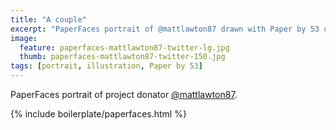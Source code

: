 ```yaml
---
title: "A couple"
excerpt: "PaperFaces portrait of @mattlawton87 drawn with Paper by 53 on an iPad."
image: 
  feature: paperfaces-mattlawton87-twitter-lg.jpg
  thumb: paperfaces-mattlawton87-twitter-150.jpg
tags: [portrait, illustration, Paper by 53]
---
```


PaperFaces portrait of project donator [@mattlawton87](http://twitter.com/mattlawton87).

{% include boilerplate/paperfaces.html %}